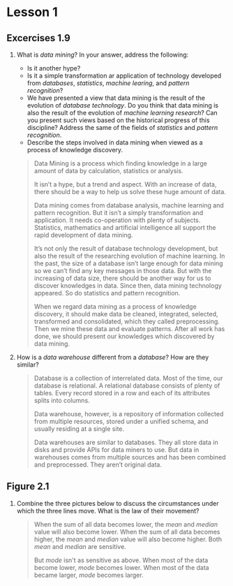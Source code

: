 # Lesson 1

## Excercises 1.9

1. What is *data mining*? In your answer, address the following:

   - Is it another hype?
   - Is it a simple transformation ar application of technology developed from *databases*, *statistics*, *machine learing*, and *pattern recognition*?
   - We have presented a view that data mining is the result of the evolution of *database technology*. Do you think that data mining is also the result of the evolution of *machine learning research*? Can you present such views based on the historical progress of this discipline? Address the same of the fields of *statistics* and *pattern recognition*.
   - Describe the steps involved in data mining when viewed as a process of knowledge discovery.

   > Data Mining is a process which finding knowledge in a large amount of data by calculation, statistics or analysis.
   >
   > It isn’t a hype, but a trend and aspect. With an increase of data, there should be a way to help us solve these huge amount of data.
   >
   > Data mining comes from database analysis, machine learning and pattern recognition. But it isn’t a simply transformation and application. It needs co-operation with plenty of subjects. Statistics, mathematics and artificial intelligence all support the rapid development of data mining.
   >
   > It’s not only the result of database technology development, but also the result of the researching evolution of machine learning. In the past, the size of a database isn’t large enough for data mining so we can’t find any key messages in those data. But with the increasing of data size, there should be another way for us to discover knowledges in data. Since then, data mining technology appeared. So do statistics and pattern recognition.
   >
   > When we regard data mining as a process of knowledge discovery, it should make data be cleaned, integrated, selected, transformed and consolidated, which they called preprocessing. Then we mine these data and evaluate patterns. After all work has done, we should present our knowledges which discovered by data mining.

2. How is a *data warehouse* different from a *database*? How are they similar?

   > Database is a collection of interrelated data. Most of the time, our database is relational. A relational database consists of plenty of tables. Every record stored in a row and each of its attributes splits into columns.
   >
   > Data warehouse, however, is a repository of information collected from multiple resources, stored under a unified schema, and usually residing at a single site.
   >
   > Data warehouses are similar to databases. They all store data in disks and provide APIs for data miners to use. But data in warehouses comes from multiple sources and has been combined and preprocessed. They aren’t original data.

## Figure 2.1

1. Combine the three pictures below to discuss the circumstances under which the three lines move. What is the law of their movement?

   > When the sum of all data becomes lower, the *mean* and *median* value will also become lower. When the sum of all data becomes higher, the *mean* and *median* value will also become higher. Both *mean* and *median* are sensitive.
   >
   > But *mode* isn't as sensitive as above. When most of the data become lower, *mode* becomes lower. When most of the data became larger, *mode* becomes larger.
